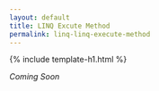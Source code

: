 ```yaml
---
layout: default
title: LINQ Excute Method
permalink: linq-linq-execute-method
---
```


{% include template-h1.html %}

_Coming Soon_